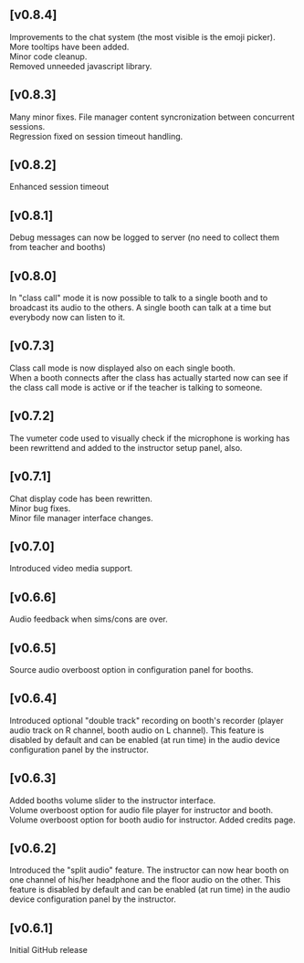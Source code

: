 ## [v0.8.4]
Improvements to the chat system (the most visible is the emoji picker).  
More tooltips have been added.  
Minor code cleanup.  
Removed unneeded javascript library.

## [v0.8.3]
Many minor fixes.
File manager content syncronization between concurrent sessions.  
Regression fixed on session timeout handling.

## [v0.8.2]
Enhanced session timeout 

## [v0.8.1]
Debug messages can now be logged to server (no need to collect them from teacher and booths)

## [v0.8.0]
In "class call" mode it is now possible to talk to a single booth and to broadcast its audio to the others. A single booth can talk at a time but everybody now can listen to it.

## [v0.7.3]
Class call mode is now displayed also on each single booth.  
When a booth connects after the class has actually started now can see if the class call mode is active or if the teacher is talking to someone.

## [v0.7.2]
The vumeter code used to visually check if the microphone is working has been rewrittend and added to the instructor setup panel, also.

## [v0.7.1]
Chat display code has been rewritten.  
Minor bug fixes.  
Minor file manager interface changes.

## [v0.7.0]
Introduced video media support.

## [v0.6.6]
Audio feedback when sims/cons are over.

## [v0.6.5]
Source audio overboost option in configuration panel for booths.

## [v0.6.4]
Introduced optional "double track" recording on booth's recorder (player audio track on R channel, booth audio on L channel). This feature is disabled by default and can be enabled (at run time) in the audio device configuration panel by the instructor.

## [v0.6.3]
Added booths volume slider to the instructor interface.  
Volume overboost option for audio file player for instructor and booth.  
Volume overboost option for booth audio for instructor.
Added credits page.

## [v0.6.2]
Introduced the "split audio" feature. The instructor can now hear booth on one channel of his/her headphone and the floor audio on the other. This feature is disabled by default and can be enabled (at run time) in the audio device configuration panel by the instructor.

## [v0.6.1]
Initial GitHub release
